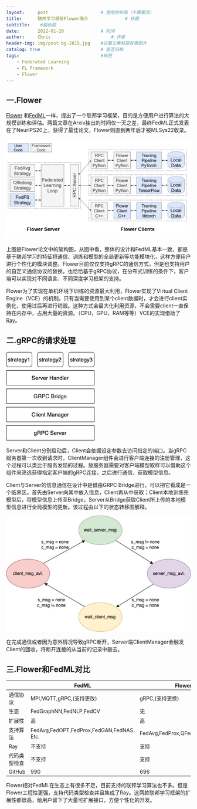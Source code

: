 ```yaml
---
layout:     post   				    # 使用的布局（不需要改）
title:      联邦学习框架Flower简介 				# 标题 
subtitle:    #副标题
date:       2022-01-20 				# 时间
author:     Chris 						# 作者
header-img: img/post-bg-2015.jpg 	#这篇文章标题背景图片
catalog: true 						# 是否归档
tags:								#标签
    - Federated Learning
    - FL Framework
    - Flower
---
```


## 一.Flower

[Flower](https://arxiv.org/abs/2007.14390) 和[FedML](https://arxiv.org/abs/2007.13518)一样，提出了一个联邦学习框架，目的是方便用户进行算法的大规模训练和评估。两篇文章在Arxiv挂出的时间仅一天之差，最终FedML正式发表在了NeurlPS20上，获得了最佳论文，Flower则直到两年后才被MLSys22收录。

![](https://github.com/toufunao/pic_repo/blob/main/2022-01-20/flwr_architecture.jpeg?raw=true)

上图是Flower论文中的架构图，从图中看，整体的设计和FedML基本一致，都是基于联邦学习的特征将通信、训练和模型的全局更新等功能模块化，这样方便用户进行个性化的模块调整。Flower目前仅仅支持gRPC的通信方式，但是也支持用户的自定义通信协议的替换。也恰恰基于gRPC协议，在分布式训练的条件下，客户端可以实现对不同语言、不同深度学习框架的支持。

Flower为了实现在单机环境下训练的资源最大利用，Flower实现了Virtual Client Engine（VCE）的机制。只有当需要使用到某个client数据时，才会进行client实例化，使用过后再进行销毁。这种方式会最大化利用资源，不会需要client一直保持在内存中，占用大量的资源。（CPU，GPU，RAM等等）VCE的实现借助了[Ray](https://github.com/ray-project/ray)。

## 二.gRPC的请求处理

![](https://github.com/toufunao/pic_repo/blob/main/2022-01-20/flwr_grpc.jpg?raw=)



Server和Client分别启动后，Client会依据设定参数去访问指定的端口。当gRPC服务器第一次收到请求时，ClientManager组件会进行客户端连接的注册管理，这个过程可以类比于服务发现的过程。放服务器需要对客户端模型取样可以借助这个组件来筛选获得指定客户端的gRPC连接，之后进行通信，获取模型信息。

Client与Server的信息通信在设计中是借由GRPC Bridge进行，可以把它看成是一个临界区。首先由Server向其中放入信息，Client再从中获取；Client本地训练完模型后，将模型信息上传至Bridge，Server从Bridge获取Client所上传的本地模型信息进行全局模型的更新。该过程由以下的状态转移图解释。

![](https://github.com/toufunao/pic_repo/blob/main/2022-01-20/flwr_trans.jpg?raw=true)

在完成通信或者因为意外情况导致gRPC断开，Server端ClientManager会触发Client的回收，将断开连接的从当前的记录中删去。



## 三.Flower和FedML对比

|              | FedML                                     | Flower                          |
| ------------ | ----------------------------------------- | ------------------------------- |
| 通信协议     | MPI,MQTT,gRPC,(支持更改)                  | gRPC,(支持更换)                 |
| 生态         | FedGraphNN,FedNLP,FedCV                   | 无                              |
| 扩展性       | 高                                        | 高                              |
| 支持算法     | FedAvg,FedOPT,FedProx,FedGAN,FedNAS. Etc. | FedAvg,FedProx,QFedAvg,FedOptim |
| Ray          | 不支持                                    | 支持                            |
| 代码类型检查 | 不支持                                    | 支持                            |
| GitHub       | 990                                       | 696                             |

Flower相对FedML在生态上有很多不足，目前支持的联邦学习算法也不多。但是Flower工程性更强，支持代码类型检查并且集成了Ray。这两款联邦学习框架的扩展性都很高，给用户留下了大量可扩展接口，方便个性化的开发。



